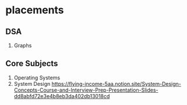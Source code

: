 # placements

## DSA
1. Graphs

## Core Subjects
1. Operating Systems
2. System Design https://flying-income-5aa.notion.site/System-Design-Concepts-Course-and-Interview-Prep-Presentation-Slides-dd8abfd72e3e4b8eb3da402db13018cd
